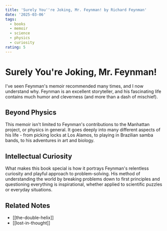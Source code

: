 ```yaml
---
title: 'Surely You''re Joking, Mr. Feynman! by Richard Feynman'
date: '2025-03-06'
tags:
  - books
  - memoir
  - science
  - physics
  - curiosity
rating: 5
---
```


# Surely You're Joking, Mr. Feynman!

I've seen Feynman's memoir recommended many times, and I now understand why. Feynman is an excellent storyteller, and his fascinating life contains much humor and cleverness (and more than a dash of mischief).

## Beyond Physics

This memoir isn't limited to Feynman's contributions to the Manhattan project, or physics in general. It goes deeply into many different aspects of his life - from picking locks at Los Alamos, to playing in Brazilian samba bands, to his adventures in art and biology.

## Intellectual Curiosity

What makes this book special is how it portrays Feynman's relentless curiosity and playful approach to problem-solving. His method of understanding the world by breaking problems down to first principles and questioning everything is inspirational, whether applied to scientific puzzles or everyday situations.

## Related Notes

- [[the-double-helix]]
- [[lost-in-thought]]
